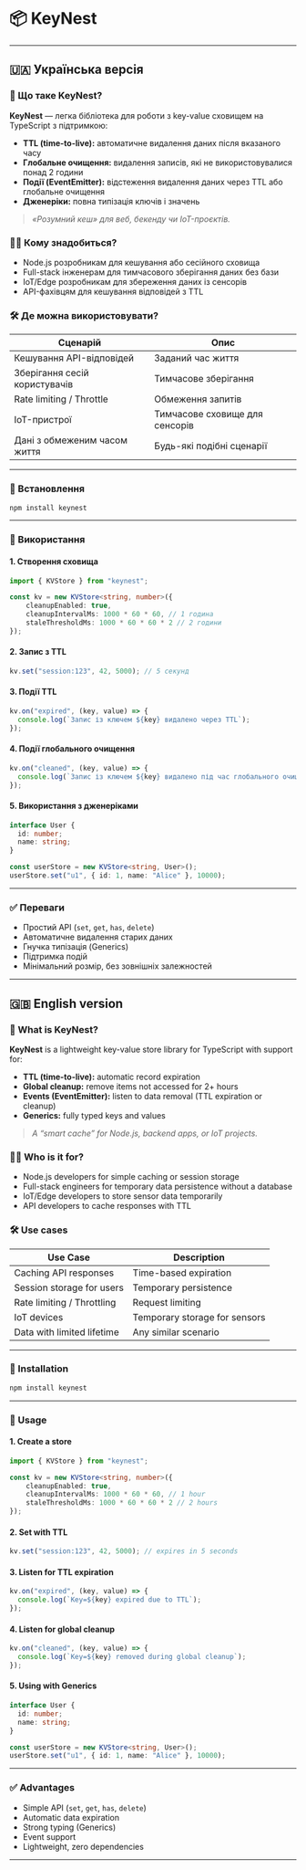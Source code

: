 # 📦 KeyNest

---

## 🇺🇦 Українська версія

### 🔑 Що таке KeyNest?

**KeyNest** — легка бібліотека для роботи з key-value сховищем на TypeScript з підтримкою:

- **TTL (time-to-live):** автоматичне видалення даних після вказаного часу
- **Глобальне очищення:** видалення записів, які не використовувалися понад 2 години
- **Події (EventEmitter):** відстеження видалення даних через TTL або глобальне очищення
- **Дженеріки:** повна типізація ключів і значень

> _«Розумний кеш» для веб, бекенду чи IoT-проєктів._

### 👨‍💻 Кому знадобиться?

- Node.js розробникам для кешування або сесійного сховища
- Full-stack інженерам для тимчасового зберігання даних без бази
- IoT/Edge розробникам для збереження даних із сенсорів
- API-фахівцям для кешування відповідей з TTL

### 🛠 Де можна використовувати?

| Сценарій                        | Опис                                 |
|----------------------------------|--------------------------------------|
| Кешування API-відповідей         | Заданий час життя                    |
| Зберігання сесій користувачів    | Тимчасове зберігання                 |
| Rate limiting / Throttle         | Обмеження запитів                    |
| IoT-пристрої                     | Тимчасове сховище для сенсорів       |
| Дані з обмеженим часом життя     | Будь-які подібні сценарії            |

---

### 🚀 Встановлення

```sh
npm install keynest
```

---

### 📖 Використання

#### 1. Створення сховища
```ts
import { KVStore } from "keynest";

const kv = new KVStore<string, number>({
    cleanupEnabled: true,
    cleanupIntervalMs: 1000 * 60 * 60, // 1 година
    staleThresholdMs: 1000 * 60 * 60 * 2 // 2 години
});
```

#### 2. Запис з TTL
```ts
kv.set("session:123", 42, 5000); // 5 секунд
```

#### 3. Події TTL
```ts
kv.on("expired", (key, value) => {
  console.log(`Запис із ключем ${key} видалено через TTL`);
});
```

#### 4. Події глобального очищення
```ts
kv.on("cleaned", (key, value) => {
  console.log(`Запис із ключем ${key} видалено під час глобального очищення`);
});
```

#### 5. Використання з дженеріками
```ts
interface User {
  id: number;
  name: string;
}

const userStore = new KVStore<string, User>();
userStore.set("u1", { id: 1, name: "Alice" }, 10000);
```

---

### ✅ Переваги

- Простий API (`set`, `get`, `has`, `delete`)
- Автоматичне видалення старих даних
- Гнучка типізація (Generics)
- Підтримка подій
- Мінімальний розмір, без зовнішніх залежностей

---

## 🇬🇧 English version

### 🔑 What is KeyNest?

**KeyNest** is a lightweight key-value store library for TypeScript with support for:

- **TTL (time-to-live):** automatic record expiration
- **Global cleanup:** remove items not accessed for 2+ hours
- **Events (EventEmitter):** listen to data removal (TTL expiration or cleanup)
- **Generics:** fully typed keys and values

> _A “smart cache” for Node.js, backend apps, or IoT projects._

### 👨‍💻 Who is it for?

- Node.js developers for simple caching or session storage
- Full-stack engineers for temporary data persistence without a database
- IoT/Edge developers to store sensor data temporarily
- API developers to cache responses with TTL

### 🛠 Use cases

| Use Case                        | Description                          |
|----------------------------------|--------------------------------------|
| Caching API responses            | Time-based expiration                |
| Session storage for users        | Temporary persistence                |
| Rate limiting / Throttling       | Request limiting                     |
| IoT devices                      | Temporary storage for sensors        |
| Data with limited lifetime       | Any similar scenario                 |

---

### 🚀 Installation

```sh
npm install keynest
```

---

### 📖 Usage

#### 1. Create a store
```ts
import { KVStore } from "keynest";

const kv = new KVStore<string, number>({
    cleanupEnabled: true,
    cleanupIntervalMs: 1000 * 60 * 60, // 1 hour
    staleThresholdMs: 1000 * 60 * 60 * 2 // 2 hours
});
```

#### 2. Set with TTL
```ts
kv.set("session:123", 42, 5000); // expires in 5 seconds
```

#### 3. Listen for TTL expiration
```ts
kv.on("expired", (key, value) => {
  console.log(`Key=${key} expired due to TTL`);
});
```

#### 4. Listen for global cleanup
```ts
kv.on("cleaned", (key, value) => {
  console.log(`Key=${key} removed during global cleanup`);
});
```

#### 5. Using with Generics
```ts
interface User {
  id: number;
  name: string;
}

const userStore = new KVStore<string, User>();
userStore.set("u1", { id: 1, name: "Alice" }, 10000);
```

---

### ✅ Advantages

- Simple API (`set`, `get`, `has`, `delete`)
- Automatic data expiration
- Strong typing (Generics)
- Event support
- Lightweight, zero dependencies

---
